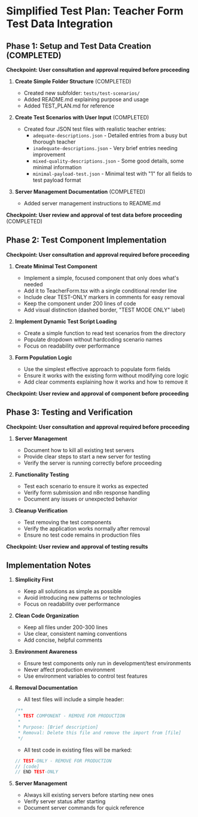 # Simplified Test Plan: Teacher Form Test Data Integration

## Phase 1: Setup and Test Data Creation (COMPLETED)
**Checkpoint: User consultation and approval required before proceeding**

1. **Create Simple Folder Structure** (COMPLETED)
   - Created new subfolder: `tests/test-scenarios/`
   - Added README.md explaining purpose and usage
   - Added TEST_PLAN.md for reference

2. **Create Test Scenarios with User Input** (COMPLETED)
   - Created four JSON test files with realistic teacher entries:
     - `adequate-descriptions.json` - Detailed entries from a busy but thorough teacher
     - `inadequate-descriptions.json` - Very brief entries needing improvement
     - `mixed-quality-descriptions.json` - Some good details, some minimal information
     - `minimal-payload-test.json` - Minimal test with "1" for all fields to test payload format

3. **Server Management Documentation** (COMPLETED)
   - Added server management instructions to README.md

**Checkpoint: User review and approval of test data before proceeding** (COMPLETED)

## Phase 2: Test Component Implementation
**Checkpoint: User consultation and approval required before proceeding**

1. **Create Minimal Test Component**
   - Implement a simple, focused component that only does what's needed
   - Add it to TeacherForm.tsx with a single conditional render line
   - Include clear TEST-ONLY markers in comments for easy removal
   - Keep the component under 200 lines of code
   - Add visual distinction (dashed border, "TEST MODE ONLY" label)

2. **Implement Dynamic Test Script Loading**
   - Create a simple function to read test scenarios from the directory
   - Populate dropdown without hardcoding scenario names
   - Focus on readability over performance

3. **Form Population Logic**
   - Use the simplest effective approach to populate form fields
   - Ensure it works with the existing form without modifying core logic
   - Add clear comments explaining how it works and how to remove it

**Checkpoint: User review and approval of component before proceeding**

## Phase 3: Testing and Verification
**Checkpoint: User consultation and approval required before proceeding**

1. **Server Management**
   - Document how to kill all existing test servers
   - Provide clear steps to start a new server for testing
   - Verify the server is running correctly before proceeding

2. **Functionality Testing**
   - Test each scenario to ensure it works as expected
   - Verify form submission and n8n response handling
   - Document any issues or unexpected behavior

3. **Cleanup Verification**
   - Test removing the test components
   - Verify the application works normally after removal
   - Ensure no test code remains in production files

**Checkpoint: User review and approval of testing results**

## Implementation Notes

1. **Simplicity First**
   - Keep all solutions as simple as possible
   - Avoid introducing new patterns or technologies
   - Focus on readability over performance

2. **Clean Code Organization**
   - Keep all files under 200-300 lines
   - Use clear, consistent naming conventions
   - Add concise, helpful comments

3. **Environment Awareness**
   - Ensure test components only run in development/test environments
   - Never affect production environment
   - Use environment variables to control test features

4. **Removal Documentation**
   - All test files will include a simple header:
   ```javascript
   /**
    * TEST COMPONENT - REMOVE FOR PRODUCTION
    * 
    * Purpose: [Brief description]
    * Removal: Delete this file and remove the import from [file]
    */
   ```
   - All test code in existing files will be marked:
   ```javascript
   // TEST-ONLY - REMOVE FOR PRODUCTION
   // [code]
   // END TEST-ONLY
   ```

5. **Server Management**
   - Always kill existing servers before starting new ones
   - Verify server status after starting
   - Document server commands for quick reference
